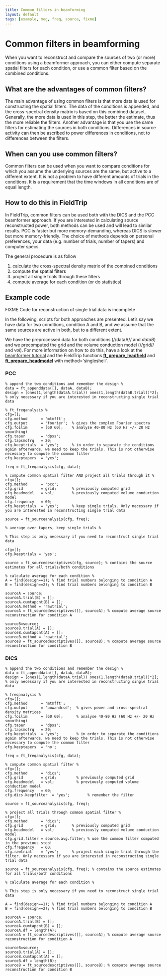 ```yaml
---
title: Common filters in beamforming
layout: default
tags: [example, meg, freq, source, fixme]
---
```


# Common filters in beamforming

When you want to reconstruct and compare the sources of two (or more) conditions using a beamformer approach, you can either compute separate spatial filters for each condition, or use a common filter based on the combined conditions.

## What are the advantages of common filters?

The main advantage of using common filters is that more data is used for constructing the spatial filters. The data of the conditions is appended, and the cross-spectral density matrix is based on this combined dataset. Generally, the more data is used in this step, the better the estimate, thus the more reliable the filters.
Another advantage is that you use the same filters for estimating the sources in both conditions. Differences in source activity can then be ascribed to power differences in conditions, not to differences between the filters.

## When can you use common filters?

Common filters can be used when you want to compare conditions for which you assume the underlying sources are the same, but active to a different extent.
It is not a problem to have different amounts of trials in the conditions.
It is a requirement that the time windows in all conditions are of equal length.

## How to do this in FieldTrip

In FieldTrip, common filters can be used both with the DICS and the PCC beamformer approach. If you are interested in calculating source reconstructed power, both methods can be used and will lead to similar results. PCC is faster but more memory-demanding, whereas DICS is slower but more memory-friendly. The choice of methods depends on personal preferences, your data (e.g. number of trials, number of tapers) and computer specs.

The general procedure is as follow
 1.  calculate the cross-spectral density matrix of the combined conditions
 2.  compute the spatial filters
 3.  project all single trials through these filters
 4.  compute average for each condition (or do statistics)

## Example code

FIXME Code for reconstruction of single trial data is incomplete

In the following, scripts for both approaches are presented.
Let’s say we have data for two conditions, condition A and B, and we assume that the same sources are active in both, but to a different extent.

We have the preprocessed data for both conditions (//dataA// and *dataB*) and we precomputed the grid and the volume conduction model (//grid// and *vol*). For more information on how to do this, have a look at the [beamformer tutorial](/tutorial/beamformer) and the FieldTrip functions **[ft_prepare_leadfield](/reference/ft_prepare_leadfield)** and **[ft_prepare_headmodel](/reference/ft_prepare_headmodel)** with method='singleshell'.

### PCC

	% append the two conditions and remember the design %
	data = ft_appenddata([], dataA, dataB);
	design = [ones(1,length(dataA.trial)) ones(1,length(dataB.trial))*2]; % only necessary if you are interested in reconstructing single trial data

	% ft_freqanalysis %
	cfg=[];
	cfg.method      = 'mtmfft';
	cfg.output      = 'fourier';  % gives the complex Fourier spectra
	cfg.foilim      = [60 60];    % analyse 40-80 Hz (60 Hz +/- 20 Hz smoothing)
	cfg.taper       = 'dpss';
	cfg.tapsmofrq   = 20;
	cfg.keeptrials  = 'yes';      % in order to separate the conditions again afterwards, we need to keep the trials. This is not otherwise necessary to compute the common filter
	cfg.keeptapers  = 'yes';

	freq = ft_freqanalysis(cfg, data);

	% compute common spatial filter AND project all trials through it %
	cfg=[];
	cfg.method      = 'pcc';
	cfg.grid        = grid;       % previously computed grid
	cfg.headmodel   = vol;        % previously computed volume conduction model
	cfg.frequency   = 60;
	cfg.keeptrials  = 'yes';      % keep single trials. Only necessary if you are interested in reconstructing single trial data

	source = ft_sourceanalysis(cfg, freq);

	% average over tapers, keep single trials %

	% This step is only necessary if you need to reconstruct single trial data

	cfg=[];
	cfg.keeptrials = 'yes';

	source = ft_sourcedescriptives(cfg, source); % contains the source estimates for all trials/both conditions

	% calculate average for each condition %
	A = find(design==1); % find trial numbers belonging to condition A
	B = find(design==2); % find trial numbers belonging to condition B

	sourceA = source;
	sourceA.trial(B) = [];
	sourceA.cumtapcnt(B) = [];
	sourceA.method = 'rawtrial';
	sourceA = ft_sourcedescriptives([], sourceA); % compute average source reconstruction for condition A

	sourceB=source;
	sourceB.trial(A) = [];
	sourceB.cumtapcnt(A) = [];
	sourceB.method = 'rawtrial';
	sourceB = ft_sourcedescriptives([], sourceB); % compute average source reconstruction for condition B

### DICS

	% append the two conditions and remember the design %
	data = ft_appenddata([], dataA, dataB);
	design = [ones(1,length(dataA.trial)) ones(1,length(dataB.trial))*2]; % only necessary if you are interested in reconstructing single trial data

	% freqanalysis %
	cfg=[];
	cfg.method      = 'mtmfft';
	cfg.output      = 'powandcsd';  % gives power and cross-spectral density matrices
	cfg.foilim      = [60 60];      % analyse 40-80 Hz (60 Hz +/- 20 Hz smoothing)
	cfg.taper       = 'dpss';
	cfg.tapsmofrq   = 20;
	cfg.keeptrials  = 'yes';        % in order to separate the conditions again afterwards, we need to keep the trials. This is not otherwise necessary to compute the common filter
	cfg.keeptapers  = 'no';

	freq = ft_freqanalysis(cfg, data);

	% compute common spatial filter %
	cfg=[];
	cfg.method      = 'dics';
	cfg.grid        = grid;         % previously computed grid
	cfg.headmodel   = vol;          % previously computed volume conduction model
	cfg.frequency   = 60;
	cfg.dics.keepfilter  = 'yes';        % remember the filter

	source = ft_sourceanalysis(cfg, freq);

	% project all trials through common spatial filter %
	cfg=[];
	cfg.method      = 'dics';
	cfg.grid        = grid;       % previously computed grid
	cfg.headmodel   = vol;        % previously computed volume conduction model
	cfg.grid.filter = source.avg.filter; % use the common filter computed in the previous step!
	cfg.frequency   = 60;
	cfg.rawtrial    = 'yes';      % project each single trial through the filter. Only necessary if you are interested in reconstructing single trial data

	source = ft_sourceanalysis(cfg, freq); % contains the source estimates for all trials/both conditions

	% calculate average for each condition %

	% This step is only necessary if you need to reconstruct single trial data

	A = find(design==1); % find trial numbers belonging to condition A
	B = find(design==2); % find trial numbers belonging to condition B

	sourceA = source;
	sourceA.trial(B) = [];
	sourceA.cumtapcnt(B) = [];
	sourceA.df = length(A);
	sourceA = ft_sourcedescriptives([], sourceA); % compute average source reconstruction for condition A

	sourceB=source;
	sourceB.trial(A) = [];
	sourceB.cumtapcnt(A) = [];
	sourceB.df = length(B);
	sourceB = ft_sourcedescriptives([], sourceB); % compute average source reconstruction for condition B
